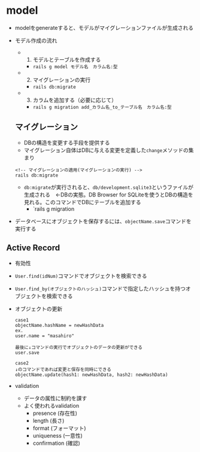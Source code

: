 # model
- modelをgenerateすると、モデルがマイグレーションファイルが生成される
- モデル作成の流れ
  - 1. モデルとテーブルを作成する
    - `rails g model モデル名　カラム名:型`
  - 2. マイグレーションの実行
    - `rails db:migrate`
  - 3. カラムを追加する（必要に応じて）
    - `rails g migration add_カラム名_to_テーブル名　カラム名:型`

  ## マイグレーション
  - DBの構造を変更する手段を提供する
  - マイグレーション自体はDBに与える変更を定義した`change`メソッドの集まり
  ```
  <!-- マイグレーションの適用(マイグレーションの実行) -->
  rails db:migrate
  ```
  - `db:migrate`が実行されると、`db/development.sqlite3`というファイルが生成される　←DBの実態。DB Browser for SQLiteを使うとDBの構造を見れる。このコマンドでDBにテーブルを追加する
    - `rails g migration 

- データベースにオブジェクトを保存するには、`objectName.save`コマンドを実行する

## Active Record
- 有効性
- `User.find(idNum)`コマンドでオブジェクトを検索できる
- `User.find_by(オブジェクトのハッシュ)`コマンドで指定したハッシュを持つオブジェクトを検索できる
- オブジェクトの更新
  ```
  case1
  objectName.hashName = newHashData
  ex.
  user.name = "masahiro"

  最後に↓コマンドの実行でオブジェクトのデータの更新ができる
  user.save
  ```

  ```
  case2
  ↓のコマンドであれば変更と保存を同時にできる
  objectName.update(hash1: newHashData, hash2: newHashData)
  ```
- validation
  - データの属性に制約を課す
  - よく使われるvalidation
    - presence (存在性)
    - length (長さ)
    - format (フォーマット)
    - uniqueness (一意性)
    - confirmation (確認)